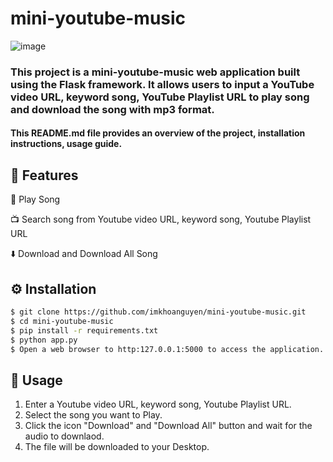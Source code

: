 # mini-youtube-music
![image](https://github.com/imkhoanguyen/mini-youtube-music/assets/142555542/9f0e86d2-78a9-455b-bf06-1de10fd0652d)

### This project is a mini-youtube-music web application built using the Flask framework. It allows users to input a YouTube video URL, keyword song, YouTube Playlist URL to play song and download the song with mp3 format.

#### This README.md file provides an overview of the project, installation instructions, usage guide.
## 🚀 Features 

🎉 Play Song

📺 Search song from Youtube video URL, keyword song, Youtube Playlist URL

⬇️ Download and Download All Song

## ⚙️ Installation 

```bash
$ git clone https://github.com/imkhoanguyen/mini-youtube-music.git
$ cd mini-youtube-music
$ pip install -r requirements.txt
$ python app.py
$ Open a web browser to http:127.0.0.1:5000 to access the application.
```

## 📝 Usage 

1. Enter a Youtube video URL, keyword song, Youtube Playlist URL.
2. Select the song you want to Play.
3. Click the icon "Download" and "Download All" button and wait for the audio to downlaod.
4. The file will be downloaded to your Desktop.




